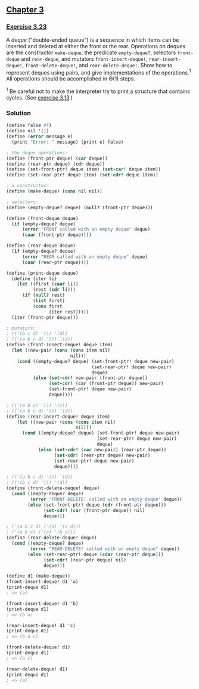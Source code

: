 ## [Chapter 3](../index.md#3-Modularity-Objects-and-State)

### [Exercise 3.23](https://mitpress.mit.edu/sites/default/files/sicp/full-text/book/book-Z-H-22.html#%_thm_3.23)

A _deque_ ("double-ended queue") is a sequence in which items can be inserted and deleted at either the front or the rear. Operations on deques are the constructor `make-deque`, the predicate `empty-deque?`, selectors `front-deque` and `rear-deque`, and mutators `front-insert-deque!`, `rear-insert-deque!`, `front-delete-deque!`, and `rear-delete-deque!`. Show how to represent deques using pairs, and give implementations of the operations.<sup>1</sup> All operations should be accomplished in Θ(1) steps.

<sup>1</sup> Be careful not to make the interpreter try to print a structure that contains cycles. (See [exercise 3.13](./Exercise%203.13.md).)

### Solution

```scheme
(define false #f)
(define nil '())
(define (error message e)
  (print "Error: " message) (print e) false)

; the deque operations:
(define (front-ptr deque) (car deque))
(define (rear-ptr deque) (cdr deque))
(define (set-front-ptr! deque item) (set-car! deque item))
(define (set-rear-ptr! deque item) (set-cdr! deque item))

; a constructor:
(define (make-deque) (cons nil nil))

; selectors:
(define (empty-deque? deque) (null? (front-ptr deque)))

(define (front-deque deque)
  (if (empty-deque? deque)
      (error "FRONT called with an empty deque" deque)
      (caar (front-ptr deque))))

(define (rear-deque deque)
  (if (empty-deque? deque)
      (error "REAR called with an empty deque" deque)
      (caar (rear-ptr deque))))
```
```scheme
(define (print-deque deque)
  (define (iter li)
    (let ((first (caar li))
          (rest (cdr li)))
      (if (null? rest)
          (list first)
          (cons first
                (iter rest)))))
  (iter (front-ptr deque)))

; mutators:
; (('(b c d) '()) '(d))
; (('(a b c d) '()) '(d))
(define (front-insert-deque! deque item)
  (let ((new-pair (cons (cons item nil)
                        nil)))
    (cond ((empty-deque? deque) (set-front-ptr! deque new-pair)
                                (set-rear-ptr! deque new-pair)
                                deque)
          (else (set-cdr! new-pair (front-ptr deque))
                (set-cdr! (car (front-ptr deque)) new-pair)
                (set-front-ptr! deque new-pair)
                deque))))

; (('(a b c) '()) '(c))
; (('(a b c d) '()) '(d))
(define (rear-insert-deque! deque item)
    (let ((new-pair (cons (cons item nil)
                          nil)))
      (cond ((empty-deque? deque) (set-front-ptr! deque new-pair)
                                  (set-rear-ptr! deque new-pair)
                                  deque)
            (else (set-cdr! (car new-pair) (rear-ptr deque))
                  (set-cdr! (rear-ptr deque) new-pair)
                  (set-rear-ptr! deque new-pair)
                  deque))))

; (('(a b c d) '()) '(d))
; (('(b c d) '()) '(d))
(define (front-delete-deque! deque)
  (cond ((empty-deque? deque)
         (error "FRONT-DELETE! called with an empty deque" deque))
        (else (set-front-ptr! deque (cdr (front-ptr deque)))
              (set-cdr! (car (front-ptr deque)) nil)
              deque)))

; ('(a b c d) ('(d) '(c d)))
; ('(a b c) ('(c) '(b c)))
(define (rear-delete-deque! deque)
  (cond ((empty-deque? deque)
         (error "REAR-DELETE! called with an empty deque" deque))
        (else (set-rear-ptr! deque (cdar (rear-ptr deque)))
              (set-cdr! (rear-ptr deque) nil)
              deque)))
```
```scheme
(define d1 (make-deque))
(front-insert-deque! d1 'a)
(print-deque d1)
; => (a)

(front-insert-deque! d1 'b)
(print-deque d1)
; => (b a)

(rear-insert-deque! d1 'c)
(print-deque d1)
; => (b a c)

(front-delete-deque! d1)
(print-deque d1)
; => (a c)

(rear-delete-deque! d1)
(print-deque d1)
; => (a)
```

